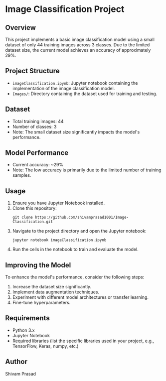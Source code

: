 # Image Classification Project

## Overview
This project implements a basic image classification model using a small dataset of only 44 training images across 3 classes. Due to the limited dataset size, the current model achieves an accuracy of approximately 29%.

## Project Structure
- `imageClassification.ipynb`: Jupyter notebook containing the implementation of the image classification model.
- `Images/`: Directory containing the dataset used for training and testing.

## Dataset
- Total training images: 44
- Number of classes: 3
- Note: The small dataset size significantly impacts the model's performance.

## Model Performance
- Current accuracy: ~29%
- Note: The low accuracy is primarily due to the limited number of training samples.

## Usage
1. Ensure you have Jupyter Notebook installed.
2. Clone this repository:
   ```
   git clone https://github.com/shivamprasad1001/Image-Classification.git
   ```
3. Navigate to the project directory and open the Jupyter notebook:
   ```
   jupyter notebook imageClassification.ipynb
   ```
4. Run the cells in the notebook to train and evaluate the model.

## Improving the Model
To enhance the model's performance, consider the following steps:
1. Increase the dataset size significantly.
2. Implement data augmentation techniques.
3. Experiment with different model architectures or transfer learning.
4. Fine-tune hyperparameters.

## Requirements
- Python 3.x
- Jupyter Notebook
- Required libraries (list the specific libraries used in your project, e.g., TensorFlow, Keras, numpy, etc.)



## Author
Shivam Prasad

